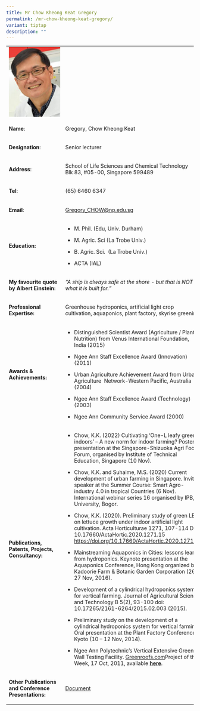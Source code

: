 ```yaml
---
title: Mr Chow Kheong Keat Gregory
permalink: /mr-chow-kheong-keat-gregory/
variant: tiptap
description: ""
---
```

<table style="minWidth: 50px">
<colgroup>
<col>
<col>
</colgroup>
<tbody>
<tr>
<td rowspan="1" colspan="1">
<div class="isomer-image-wrapper">
<img style="width: 100%" height="auto" width="100%" alt="​Gregory, Chow Kheong Keat" src="/images/LSCT/Gregory_Chow.jpg">
</div>
</td>
<td rowspan="1" colspan="1">
<p></p>
</td>
</tr>
<tr>
<td rowspan="1" colspan="1">
<p><strong>Name</strong>:&nbsp;&nbsp;&nbsp;&nbsp;&nbsp;&nbsp;&nbsp;&nbsp;&nbsp;&nbsp;&nbsp;&nbsp;&nbsp;&nbsp;&nbsp;&nbsp;&nbsp;&nbsp;&nbsp;&nbsp;&nbsp;&nbsp;&nbsp;&nbsp;&nbsp;</p>
</td>
<td rowspan="1" colspan="1">
<p>​Gregory, Chow Kheong Keat</p>
</td>
</tr>
<tr>
<td rowspan="1" colspan="1">
<p>​<strong>Designation</strong>:</p>
</td>
<td rowspan="1" colspan="1">
<p>​Senior lecturer</p>
</td>
</tr>
<tr>
<td rowspan="1" colspan="1">
<p><strong>Address</strong>: ​</p>
</td>
<td rowspan="1" colspan="1">
<p>School of Life Sciences and Chemical Technology
<br>Blk 83, #05-00, Singapore 599489​</p>
</td>
</tr>
<tr>
<td rowspan="1" colspan="1">
<p><strong>Tel</strong>: &nbsp;&nbsp;&nbsp; ​</p>
</td>
<td rowspan="1" colspan="1">
<p>(65) 6460 6347</p>
</td>
</tr>
<tr>
<td rowspan="1" colspan="1">
<p><strong>Email</strong>: ​</p>
</td>
<td rowspan="1" colspan="1">
<p><a href="mailto:Gregory_CHOW@np.edu.sg" rel="noopener noreferrer nofollow" target="_blank">Gregory_CHOW@np.edu.sg</a>
</p>
</td>
</tr>
<tr>
<td rowspan="1" colspan="1">
<p><strong>Education:</strong>
</p>
</td>
<td rowspan="1" colspan="1">
<ul data-tight="true" class="tight">
<li>
<p>M. Phil. (Edu, Univ. Durham)​</p>
</li>
<li>
<p>M. Agric. Sci (La Trobe Univ.)</p>
</li>
<li>
<p>B. Agric. Sci.&nbsp; (La Trobe Univ.)</p>
</li>
<li>
<p>​ACTA (IAL)</p>
</li>
</ul>
</td>
</tr>
<tr>
<td rowspan="1" colspan="1">
<p><strong>My favourite quote by Albert Einstein:</strong>
</p>
</td>
<td rowspan="1" colspan="1">
<p><em>“A ship is always safe at the shore - but that is NOT what it is built for.”</em>
</p>
</td>
</tr>
<tr>
<td rowspan="1" colspan="1">
<p><strong>Professional Expertise​:</strong>
</p>
</td>
<td rowspan="1" colspan="1">
<p>Greenhouse hydroponics, artificial light crop cultivation, aquaponics,
plant factory, skyrise greening</p>
</td>
</tr>
<tr>
<td rowspan="1" colspan="1">
<p><strong>Awards &amp; Achievements​:</strong>
</p>
</td>
<td rowspan="1" colspan="1">
<ul data-tight="true" class="tight">
<li>
<p>​Distinguished Scientist Award (Agriculture / Plant Nutrition) from Venus
International Foundation, India (2015)</p>
</li>
<li>
<p>Ngee Ann Staff Excellence Award (Innovation) (2011)</p>
</li>
<li>
<p>​​Urban Agriculture Achievement Award from Urban Agriculture&nbsp; Network-Western
Pacific, Australia (2004)​</p>
</li>
<li>
<p>Ngee Ann Staff Excellence Award (Technology) (2003)</p>
</li>
<li>
<p>Ngee Ann Community Service Award (2000)</p>
</li>
</ul>
</td>
</tr>
<tr>
<td rowspan="1" colspan="1">
<p><strong>Publications, Patents, Projects, Consultancy:</strong>
</p>
</td>
<td rowspan="1" colspan="1">
<ul data-tight="true" class="tight">
<li>
<p>Chow, K.K. (2022) Cultivating ‘One-L leafy greens’ indoors’ – A new norm
for indoor farming? Poster presentation at the Singapore-Shizuoka Agri
Food Forum, organised by Institute of Technical Education, Singapore (10
Nov)​​.</p>
</li>
<li>
<p>Chow, K.K. and Suhaime, M.S. (2020) Current development of urban farming
in Singapore. Invited speaker at the Summer Course: Smart Agro- industry
4.0 in tropical Countries (6 Nov). International webinar series 16 organised
by IPB, University, Bogor.</p>
</li>
<li>
<p>Chow, K.K. (2020). Preliminary study of green LED on lettuce growth under
indoor artificial light cultivation. Acta Horticulturae 1271, 107-114 DOI:
10.17660/ActaHortic.2020.1271.15 <a href="https://doi.org/10.17660/ActaHortic.2020.1271.15" rel="noopener noreferrer nofollow" target="_blank">https://doi.org/10.17660/ActaHortic.2020.1271.15</a>
</p>
</li>
<li>
<p>Mainstreaming Aquaponics in Cities: lessons learnt from hydroponics. Keynote
presentation at the Aquaponics Conference, Hong Kong organized by Kadoorie
Farm &amp; Botanic Garden Corporation (26-27 Nov, 2016).</p>
</li>
<li>
<p>Development of a cylindrical hydroponics system for vertical farming.
Journal of Agricultural Science and Technology B 5(2), 93-100 doi: 10.17265/2161-6264/2015.02.003
(2015).</p>
</li>
<li>
<p>​Preliminary study on the development of a cylindrical hydroponics system
for vertical farming. Oral presentation at the Plant Factory Conference,
Kyoto (10 – 12 Nov, 2014).</p>
</li>
<li>
<p>Ngee Ann Polytechnic’s Vertical Extensive Green Wall Testing Facility.
<a href="http://www.greenroofs.com/projects/pview.php?id=1330" rel="noopener noreferrer nofollow" target="_blank">Greenroofs.com</a>Project of the Week, 17 Oct, 2011, available <strong><a href="http://www.greenroofs.com/projects/pview.php?id=1330" rel="noopener noreferrer nofollow" target="_blank">here</a></strong>.</p>
</li>
</ul>
</td>
</tr>
<tr>
<td rowspan="1" colspan="1">
<p><strong>Other Publications and Conference Presentations:</strong>
</p>
</td>
<td rowspan="1" colspan="1">
<p><a href="/files/LSCT/OtherPublications_Greg.pdf" rel="noopener noreferrer nofollow" target="_blank">Document</a>
</p>
</td>
</tr>
</tbody>
</table>
<p></p>